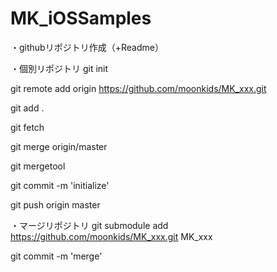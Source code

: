 MK_iOSSamples
=============
・githubリポジトリ作成（+Readme）

・個別リポジトリ
git init

git remote add origin https://github.com/moonkids/MK_xxx.git

git add .

git fetch

git merge origin/master

git mergetool

git commit -m 'initialize'

git push origin master

・マージリポジトリ
git  submodule  add https://github.com/moonkids/MK_xxx.git MK_xxx

git commit -m 'merge'
